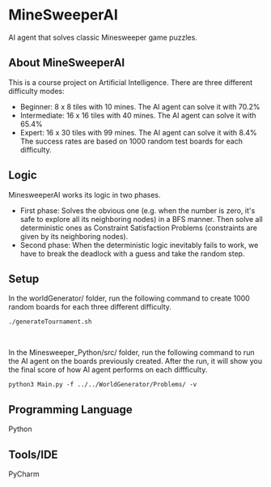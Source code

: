 # MineSweeperAI
AI agent that solves classic Minesweeper game puzzles.

## About MineSweeperAI

This is a course project on Artificial Intelligence.
There are three different difficulty modes:
- Beginner: 8 x 8 tiles with 10 mines. The AI agent can solve it with 70.2%
- Intermediate: 16 x 16 tiles with 40 mines. The AI agent can solve it with 65.4%
- Expert: 16 x 30 tiles with 99 mines. The AI agent can solve it with 8.4%
The success rates are based on 1000 random test boards for each difficulty.

## Logic

MinesweeperAI works its logic in two phases. <br/>
- First phase: Solves the obvious one (e.g. when the number is zero, it's safe to explore all its neighboring nodes) in a BFS manner. Then solve all deterministic ones as Constraint Satisfaction Problems (constraints are given by its neighboring nodes). <br/>
- Second phase: When the deterministic logic inevitably fails to work, we have to break the deadlock with a guess and take the random step. <br/>

## Setup

In the worldGenerator/ folder, run the following command to create 1000 random boards for each three different difficulty.
```
./generateTournament.sh
```
<br/>

In the Minesweeper_Python/src/ folder, run the following command to run the AI agent on the boards previously created. After the run, it will show you the final score of how AI agent performs on each diffficulty.
```
python3 Main.py -f ../../WorldGenerator/Problems/ -v
```

## Programming Language
Python

## Tools/IDE
PyCharm
